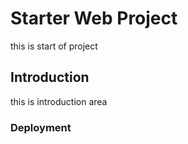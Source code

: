 # Starter Web Project

this is start of project

## Introduction

this is introduction area

### Deployment

